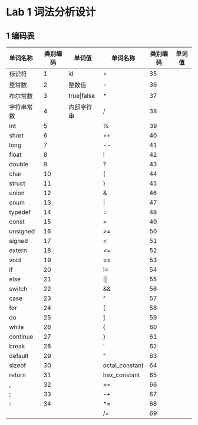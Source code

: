 # Lab 1 词法分析设计

## 1 编码表

| 单词名称   | 类别编码 | 单词值      | 单词名称       | 类别编码 | 单词值 |
| :--------- | -------- | ----------- | -------------- | -------- | ------ |
| 标识符     | 1        | id          | +              | 35       |        |
| 整常数     | 2        | 整数值      | -              | 36       |        |
| 布尔常数   | 3        | true\|false | *              | 37       |        |
| 字符串常数 | 4        | 内部字符串  | /              | 38       |        |
| int        | 5        |             | %              | 39       |        |
| short      | 6        |             | ++             | 40       |        |
| long       | 7        |             | --             | 41       |        |
| float      | 8        |             | !              | 42       |        |
| double     | 9        |             | ?              | 43       |        |
| char       | 10       |             | (              | 44       |        |
| struct     | 11       |             | )              | 45       |        |
| union      | 12       |             | &              | 46       |        |
| enum       | 13       |             | \|             | 47       |        |
| typedef    | 14       |             | =              | 48       |        |
| const      | 15       |             | >              | 49       |        |
| unsigned   | 16       |             | >=             | 50       |        |
| signed     | 17       |             | <              | 51       |        |
| extern     | 18       |             | <=             | 52       |        |
| void       | 19       |             | ==             | 53       |        |
| if         | 20       |             | !=             | 54       |        |
| else       | 21       |             | \|\|           | 55       |        |
| switch     | 22       |             | &&             | 56       |        |
| case       | 23       |             | ^              | 57       |        |
| for        | 24       |             | [              | 58       |        |
| do         | 25       |             | ]              | 59       |        |
| while      | 26       |             | {              | 60       |        |
| continue   | 27       |             | }              | 61       |        |
| break      | 28       |             | '              | 62       |        |
| default    | 29       |             | "              | 63       |        |
| sizeof     | 30       |             | octal_constant | 64       |        |
| return     | 31       |             | hex_constant   | 65       |        |
| ,          | 32       |             | +=             | 66       |        |
| ;          | 33       |             | -+             | 67       |        |
| :          | 34       |             | *=             | 68       |        |
|            |          |             | /=             | 69       |        |

